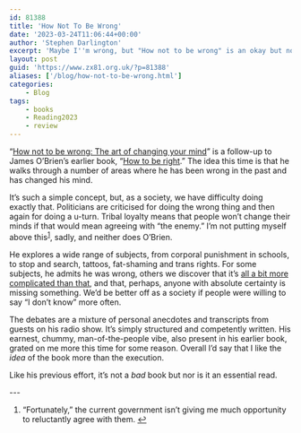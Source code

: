 ```yaml
---
id: 81388
title: 'How Not To Be Wrong'
date: '2023-03-24T11:06:44+00:00'
author: 'Stephen Darlington'
excerpt: 'Maybe I''m wrong, but "How not to be wrong" is an okay but not essential read.'
layout: post
guid: 'https://www.zx81.org.uk/?p=81388'
aliases: ['/blog/how-not-to-be-wrong.html']
categories:
    - Blog
tags:
    - books
    - Reading2023
    - review
---
```


<span style="font-size: revert;">“</span>[How not to be wrong: The art of changing your mind](https://amzn.to/422RJ2t)<span style="font-size: revert;">” is a follow-up to James O’Brien’s earlier book, “</span>[How to be right](https://www.zx81.org.uk/blog/how-to-be-right.html)<span style="font-size: revert;">.” The idea this time is that he walks through a number of areas where he has been wrong in the past and has changed his mind.</span>

It’s such a simple concept, but, as a society, we have difficulty doing exactly that. Politicians are criticised for doing the wrong thing and then again for doing a u-turn. Tribal loyalty means that people won’t change their minds if that would mean agreeing with “the enemy.” I’m not putting myself above this<sup>[1](#fn1-16568 "see footnote")</sup>, sadly, and neither does O’Brien.

He explores a wide range of subjects, from corporal punishment in schools, to stop and search, tattoos, fat-shaming and trans rights. For some subjects, he admits he was wrong, others we discover that it’s [all a bit more complicated than that](https://www.zx81.org.uk/blog/reading-2016.html), and that, perhaps, anyone with absolute certainty is missing something. We’d be better off as a society if people were willing to say “I don’t know” more often.

The debates are a mixture of personal anecdotes and transcripts from guests on his radio show. It’s simply structured and competently written. His earnest, chummy, man-of-the-people vibe, also present in his earlier book, grated on me more this time for some reason. Overall I’d say that I like the *idea* of the book more than the execution.

Like his previous effort, it’s not a *bad* book but nor is it an essential read.

<div class="footnotes">---

1. “Fortunately,” the current government isn’t giving me much opportunity to reluctantly agree with them. [↩︎](#fnr1-16568 "return to article")

</div>